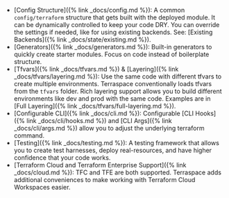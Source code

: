 * [Config Structure]({% link _docs/config.md %}): A common `config/terraform` structure that gets built with the deployed module. It can be dynamically controlled to keep your code DRY. You can override the settings if needed, like for using existing backends. See: [Existing Backends]({% link _docs/state/existing.md %}).
* [Generators]({% link _docs/generators.md %}): Built-in generators to quickly create starter modules. Focus on code instead of boilerplate structure.
* [Tfvars]({% link _docs/tfvars.md %}) & [Layering]({% link _docs/tfvars/layering.md %}): Use the same code with different tfvars to create multiple environments. Terraspace conventionally loads tfvars from the `tfvars` folder. Rich layering support allows you to build different environments like dev and prod with the same code.  Examples are in [Full Layering]({% link _docs/tfvars/full-layering.md %}).
* [Configurable CLI]({% link _docs/cli.md %}): Configurable [CLI Hooks]({% link _docs/cli/hooks.md %}) and [CLI Args]({% link _docs/cli/args.md %}) allow you to adjust the underlying terraform command.
* [Testing]({% link _docs/testing.md %}): A testing framework that allows you to create test harnesses, deploy real-resources, and have higher confidence that your code works.
* [Terraform Cloud and Terraform Enterprise Support]({% link _docs/cloud.md %}): TFC and TFE are both supported. Terraspace adds additional conveniences to make working with Terraform Cloud Workspaces easier.
